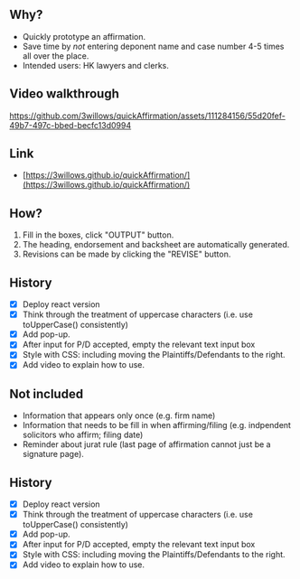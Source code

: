 ## Why?

- Quickly prototype an affirmation.
- Save time by *not* entering deponent name and case number 4-5 times all over the place.
- Intended users: HK lawyers and clerks.

## Video walkthrough

https://github.com/3willows/quickAffirmation/assets/111284156/55d20fef-49b7-497c-bbed-becfc13d0994

## Link

- [https://3willows.github.io/quickAffirmation/](https://3willows.github.io/quickAffirmation/)

## How?

1. Fill in the boxes, click "OUTPUT" button.
2. The heading, endorsement and  backsheet are automatically generated.
3. Revisions can be made by clicking the "REVISE" button.


## History

- [x] Deploy react version
- [x] Think through the treatment of uppercase characters (i.e. use toUpperCase() consistently)
- [x] Add pop-up.
- [x] After input for P/D accepted, empty the relevant text input box
- [x] Style with CSS: including moving the Plaintiffs/Defendants to the right.
- [x] Add video to explain how to use.

## Not included
- Information that appears only once (e.g. firm name)
- Information that needs to be fill in when affirming/filing (e.g. indpendent solicitors who affirm; filing date)
- Reminder about jurat rule (last page of affirmation cannot just be a signature page).
  
## History

- [x] Deploy react version
- [x] Think through the treatment of uppercase characters (i.e. use toUpperCase() consistently)
- [x] Add pop-up.
- [x] After input for P/D accepted, empty the relevant text input box
- [x] Style with CSS: including moving the Plaintiffs/Defendants to the right.
- [x] Add video to explain how to use.
